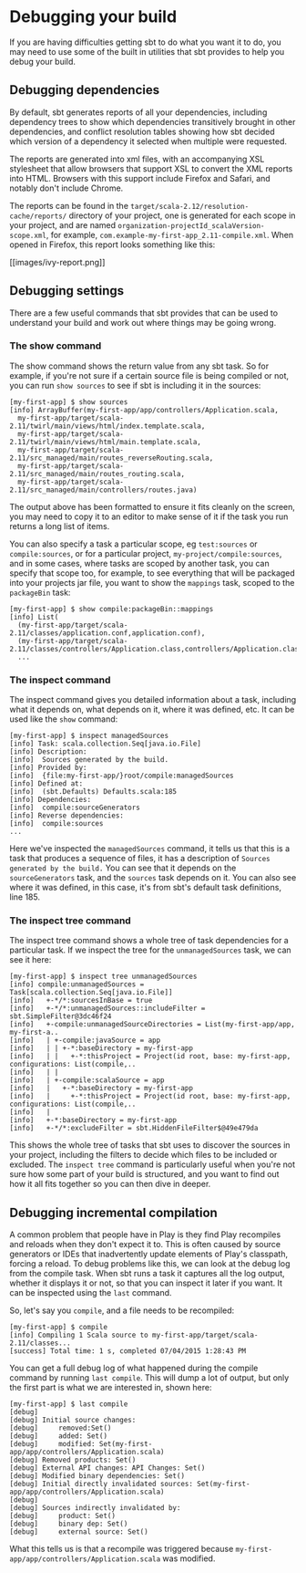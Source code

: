 <!--- Copyright (C) 2009-2019 Lightbend Inc. <https://www.lightbend.com> -->
# Debugging your build

If you are having difficulties getting sbt to do what you want it to do, you may need to use some of the built in utilities that sbt provides to help you debug your build.

## Debugging dependencies

By default, sbt generates reports of all your dependencies, including dependency trees to show which dependencies transitively brought in other dependencies, and conflict resolution tables showing how sbt decided which version of a dependency it selected when multiple were requested.

The reports are generated into xml files, with an accompanying XSL stylesheet that allow browsers that support XSL to convert the XML reports into HTML.  Browsers with this support include Firefox and Safari, and notably don't include Chrome.

The reports can be found in the `target/scala-2.12/resolution-cache/reports/` directory of your project, one is generated for each scope in your project, and are named `organization-projectId_scalaVersion-scope.xml`, for example, `com.example-my-first-app_2.11-compile.xml`.  When opened in Firefox, this report looks something like this:

[[images/ivy-report.png]]

## Debugging settings

There are a few useful commands that sbt provides that can be used to understand your build and work out where things may be going wrong.

### The show command

The show command shows the return value from any sbt task.  So for example, if you're not sure if a certain source file is being compiled or not, you can run `show sources` to see if sbt is including it in the sources:

```
[my-first-app] $ show sources
[info] ArrayBuffer(my-first-app/app/controllers/Application.scala, 
  my-first-app/target/scala-2.11/twirl/main/views/html/index.template.scala,
  my-first-app/target/scala-2.11/twirl/main/views/html/main.template.scala,
  my-first-app/target/scala-2.11/src_managed/main/routes_reverseRouting.scala,
  my-first-app/target/scala-2.11/src_managed/main/routes_routing.scala,
  my-first-app/target/scala-2.11/src_managed/main/controllers/routes.java)
```

The output above has been formatted to ensure it fits cleanly on the screen, you may need to copy it to an editor to make sense of it if the task you run returns a long list of items.

You can also specify a task a particular scope, eg `test:sources` or `compile:sources`, or for a particular project, `my-project/compile:sources`, and in some cases, where tasks are scoped by another task, you can specify that scope too, for example, to see everything that will be packaged into your projects jar file, you want to show the `mappings` task, scoped to the `packageBin` task:

```
[my-first-app] $ show compile:packageBin::mappings
[info] List(
  (my-first-app/target/scala-2.11/classes/application.conf,application.conf),
  (my-first-app/target/scala-2.11/classes/controllers/Application.class,controllers/Application.class),
  ...
```

### The inspect command

The inspect command gives you detailed information about a task, including what it depends on, what depends on it, where it was defined, etc.  It can be used like the `show` command:

```
[my-first-app] $ inspect managedSources
[info] Task: scala.collection.Seq[java.io.File]
[info] Description:
[info] 	Sources generated by the build.
[info] Provided by:
[info] 	{file:my-first-app/}root/compile:managedSources
[info] Defined at:
[info] 	(sbt.Defaults) Defaults.scala:185
[info] Dependencies:
[info] 	compile:sourceGenerators
[info] Reverse dependencies:
[info] 	compile:sources
...
```

Here we've inspected the `managedSources` command, it tells us that this is a task that produces a sequence of files, it has a description of `Sources generated by the build.`  You can see that it depends on the `sourceGenerators` task, and the `sources` task depends on it.  You can also see where it was defined, in this case, it's from sbt's default task definitions, line 185.

### The inspect tree command

The inspect tree command shows a whole tree of task dependencies for a particular task.  If we inspect the tree for the `unmanagedSources` task, we can see it here:

```
[my-first-app] $ inspect tree unmanagedSources
[info] compile:unmanagedSources = Task[scala.collection.Seq[java.io.File]]
[info]   +-*/*:sourcesInBase = true
[info]   +-*/*:unmanagedSources::includeFilter = sbt.SimpleFilter@3dc46f24
[info]   +-compile:unmanagedSourceDirectories = List(my-first-app/app, my-first-a..
[info]   | +-compile:javaSource = app
[info]   | | +-*:baseDirectory = my-first-app
[info]   | |   +-*:thisProject = Project(id root, base: my-first-app, configurations: List(compile,..
[info]   | |   
[info]   | +-compile:scalaSource = app
[info]   |   +-*:baseDirectory = my-first-app
[info]   |     +-*:thisProject = Project(id root, base: my-first-app, configurations: List(compile,..
[info]   |     
[info]   +-*:baseDirectory = my-first-app
[info]   +-*/*:excludeFilter = sbt.HiddenFileFilter$@49e479da
```

This shows the whole tree of tasks that sbt uses to discover the sources in your project, including the filters to decide which files to be included or excluded.  The `inspect tree` command is particularly useful when you're not sure how some part of your build is structured, and you want to find out how it all fits together so you can then dive in deeper.

## Debugging incremental compilation

A common problem that people have in Play is they find Play recompiles and reloads when they don't expect it to.  This is often caused by source generators or IDEs that inadvertently update elements of Play's classpath, forcing a reload.  To debug problems like this, we can look at the debug log from the compile task.  When sbt runs a task it captures all the log output, whether it displays it or not, so that you can inspect it later if you want.  It can be inspected using the `last` command.

So, let's say you `compile`, and a file needs to be recompiled:

```
[my-first-app] $ compile
[info] Compiling 1 Scala source to my-first-app/target/scala-2.11/classes...
[success] Total time: 1 s, completed 07/04/2015 1:28:43 PM
```

You can get a full debug log of what happened during the compile command by running `last compile`.  This will dump a lot of output, but only the first part is what we are interested in, shown here:

```
[my-first-app] $ last compile
[debug]
[debug] Initial source changes:
[debug] 	removed:Set()
[debug] 	added: Set()
[debug] 	modified: Set(my-first-app/app/controllers/Application.scala)
[debug] Removed products: Set()
[debug] External API changes: API Changes: Set()
[debug] Modified binary dependencies: Set()
[debug] Initial directly invalidated sources: Set(my-first-app/app/controllers/Application.scala)
[debug]
[debug] Sources indirectly invalidated by:
[debug] 	product: Set()
[debug] 	binary dep: Set()
[debug] 	external source: Set()
```

What this tells us is that a recompile was triggered because `my-first-app/app/controllers/Application.scala` was modified.
